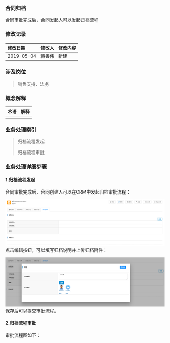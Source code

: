### 合同归档

合同审批完成后，合同发起人可以发起归档流程

### 修改记录

| 修改日期 | 修改人 | 修改内容 |
| :--- | :--- | :--- |
| 2019-05-04 | 蒋善伟 | 新建 |

### 涉及岗位

> 销售支持、法务

### 概念解释

| 术语 | 解释 |
| :--- | :--- |
|  |  |

### 业务处理索引

> 归档流程发起
>
> 归档流程审批

### 业务处理详细步骤

#### 1.归档流程发起

合同审批完成后，合同创建人可以在CRM中发起归档审批流程：

![](/assets/hetgdmxy)点击编辑按钮，可以填写归档说明并上传归档附件：

![](/assets/bjhtgdxx)保存后可以提交审批流程。

#### 2.归档流程审批

审批流程图如下：



